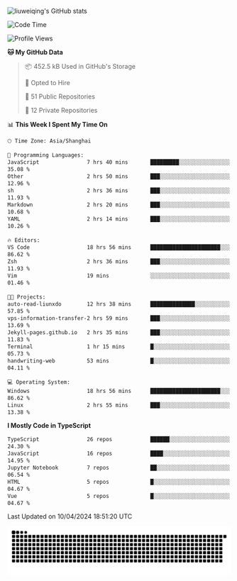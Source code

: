 ![liuweiqing's GitHub stats](https://github-readme-stats.vercel.app/api?username=14790897&show_icons=true&locale=cn&include_all_commits=true&count_private=true)

<!--START_SECTION:waka-->
![Code Time](http://img.shields.io/badge/Code%20Time-952%20hrs%2032%20mins-blue)

![Profile Views](http://img.shields.io/badge/Profile%20Views-19-blue)

**🐱 My GitHub Data** 

> 📦 452.5 kB Used in GitHub's Storage 
 > 
> 💼 Opted to Hire
 > 
> 📜 51 Public Repositories 
 > 
> 🔑 12 Private Repositories 
 > 
📊 **This Week I Spent My Time On** 

```text
🕑︎ Time Zone: Asia/Shanghai

💬 Programming Languages: 
JavaScript               7 hrs 40 mins       █████████░░░░░░░░░░░░░░░░   35.08 % 
Other                    2 hrs 50 mins       ███░░░░░░░░░░░░░░░░░░░░░░   12.96 % 
sh                       2 hrs 36 mins       ███░░░░░░░░░░░░░░░░░░░░░░   11.93 % 
Markdown                 2 hrs 20 mins       ███░░░░░░░░░░░░░░░░░░░░░░   10.68 % 
YAML                     2 hrs 14 mins       ███░░░░░░░░░░░░░░░░░░░░░░   10.26 % 

🔥 Editors: 
VS Code                  18 hrs 56 mins      ██████████████████████░░░   86.62 % 
Zsh                      2 hrs 36 mins       ███░░░░░░░░░░░░░░░░░░░░░░   11.93 % 
Vim                      19 mins             ░░░░░░░░░░░░░░░░░░░░░░░░░   01.46 % 

🐱‍💻 Projects: 
auto-read-liunxdo        12 hrs 38 mins      ██████████████░░░░░░░░░░░   57.85 % 
vps-information-transfer-2 hrs 59 mins       ███░░░░░░░░░░░░░░░░░░░░░░   13.69 % 
Jekyll-pages.github.io   2 hrs 35 mins       ███░░░░░░░░░░░░░░░░░░░░░░   11.83 % 
Terminal                 1 hr 15 mins        █░░░░░░░░░░░░░░░░░░░░░░░░   05.73 % 
handwriting-web          53 mins             █░░░░░░░░░░░░░░░░░░░░░░░░   04.11 % 

💻 Operating System: 
Windows                  18 hrs 56 mins      ██████████████████████░░░   86.62 % 
Linux                    2 hrs 55 mins       ███░░░░░░░░░░░░░░░░░░░░░░   13.38 % 
```

**I Mostly Code in TypeScript** 

```text
TypeScript               26 repos            ██████░░░░░░░░░░░░░░░░░░░   24.30 % 
JavaScript               16 repos            ████░░░░░░░░░░░░░░░░░░░░░   14.95 % 
Jupyter Notebook         7 repos             ██░░░░░░░░░░░░░░░░░░░░░░░   06.54 % 
HTML                     5 repos             █░░░░░░░░░░░░░░░░░░░░░░░░   04.67 % 
Vue                      5 repos             █░░░░░░░░░░░░░░░░░░░░░░░░   04.67 % 
```




 Last Updated on 10/04/2024 18:51:20 UTC
<!--END_SECTION:waka-->

<picture>
  <source media="(prefers-color-scheme: dark)" srcset="https://raw.githubusercontent.com/14790897/14790897/output/github-contribution-grid-snake-dark.svg" />
  <source media="(prefers-color-scheme: light)" srcset="https://raw.githubusercontent.com/14790897/14790897/output/github-contribution-grid-snake.svg" />
  <img alt="github-snake" src="https://raw.githubusercontent.com/14790897/14790897/output/github-contribution-grid-snake.svg" />
</picture>
